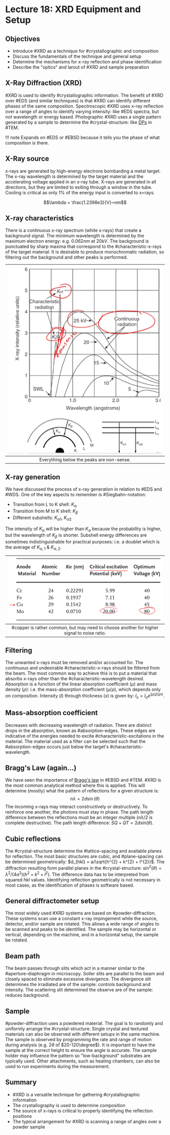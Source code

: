 <!-- 20221017T13:06 -->
# Lecture 18: XRD Equipment and Setup
## Objectives
- Introduce #XRD as a technique for #crystallographic and composition
- Discuss the fundamentals of the technique and general setup
- Determine the mechanisms for x-ray reflection and phase identification
- Describe the "optics" and larout of #XRD and sample preparation

## X-Ray Diffraction (XRD)
#XRD is used to identify #crystallographic information.
The benefit of #XRD over #EDS (and similar techniques) is that #XRD can identify different phases of the same composition.
Spectroscopic #XRD uses x-ray reflection over a range of angles to identify varying intensity: like #EDS spectra, but not wavelength or energy based.
Photographic #XRD uses a single pattern generated by a sample to determine the #crystal-structure: like [DPs](lecture-16-tem-diffraction-patterns.md) in #TEM.

!!! note
    Expands on #EDS or #EBSD because it tells you the phase of what composition is there.

## X-Ray source
x-rays are generated by high-energy electrons bombarding a metal target.
The x-ray wavelength is determined by the target material and the accelerating voltage applied in an x-ray tube.
X-rays are generated in all directions, but they are limited to exiting through a window in the tube.
Cooling is critical as only 1% of the energy input is converted to x=rays.

$$\lambda = \frac{1.2398e3}{V}~nm$$

## X-ray characteristics
There is a continuous x-ray spectrum (white x-rays) that create a background signal.
The minimum wavelength is determined by the maximum electron energy: e.g. $0.062 nm$ at $20 kV$.
The background is punctuated by sharp maxima that correspond to the #characteristic-x-rays of the target material.
It is desirable to produce monochromatic radiation, so filtering out the background and other peaks is performed.

| ![](../../../attachments/equipment-and-setup-xrd/x-ray_characteristics_221017_173805_EST.png) |
|:--:|
| Everything below the peaks are non-sense. |

## X-ray generation
We have discussed the process of x-ray generation in relation to #EDS and #WDS.
One of the key aspects to remember is #Siegbahn-notation:
- Transition from L to K shell: $K_{\alpha}$
- Transition from M to K shell: $K_{\beta}$
- Different subshells: $K_{\alpha 1}$, $K_{\alpha 2}$

The intensity of $K_{\alpha}$ will be higher than $K_{\alpha}$ because the probability is higher, but the wavelength of $K_{\beta}$ is shorter.
Subshell energy differences are sometimes indistinguishable for practical purposes: i.e. a doublet which is the average of $K_{\alpha,1}$ & $K_{\alpha,2}$.

| ![](../../../attachments/equipment-and-setup-xrd/example_anodic_materials_221017_174152_EST.png) |
|:--:|
| #copper is rather common, but may need to choose another for higher signal to noise ratio. |

## Filtering
The unwanted x-rays must be removed and/or accounted for.
The continuous and undesirable #characteristic-x-rays should be filtered from the beam.
The most common way to achieve this is to put a material that absorbs x-rays other than the #characteristic-wavelength desired.
Absorption is a function of the linear absorption coefficient ($\mu$) and mass density ($\rho$): i.e. the mass-absorption coefficient ($\mu/\rho$), which depends only on composition.
Intensity ($I$) through thickness ($x$) is given by: $I_{x} = I_{o}e^{(\mu/\rho)\rho x}$.

## Mass-absorption coefficient
Decreases with decreasing wavelength of radiation.
There are distinct drops in the absorption, known as #absorption-edges.
These edges are indicative of the energies needed to excite #characteristic-excitations in the material.
The material used as a filter can be selected such that the #absorption-edges occurs just below the target's #characteristic-wavelength.

## Bragg's Law (again...)
We have seen the importance of [Bragg's law](bragg-diffraction.md) in #EBSD and #TEM.
#XRD is the most common analytical method where this is applied.
This will determine (mostly) what the pattern of reflections for a given structure is: $$n\lambda = 2d\sin(\theta)$$
The incoming x-rays may interact constructively or destructively.
To reinforce one another, the photons must stay in phase.
The path length difference between the reflections must be an integer multiple ($n\lambda/2$ is complete destructive).
The path length difference: $SQ+QT=2dsin(\theta)$.

## Cubic reflections
The #crystal-structure determine the #lattice-spacing and available planes for reflection.
The most basic structures are cubic, and #plane-spacing can be determined geometrically: $d_{hkl} = a/\sqrt{h^{2} + k^{2} + l^{2}}$.
The diffraction resulting form parallel planes in the #crystal-structure: $\sin^{2}(\theta) = \lambda^{2}/(4a^{2})(h^{2} + k^{2} + l^{2})$.
The difference data has to be interpreted from squared $hkl$ values.
Identifying reflection geometrically is not necessary in most cases, as the identification of phases is software based.

## General diffractometer setup
The most widely used #XRD systems are based on #powder-diffraction.
These systems scan use a constant x-ray impingement while the source, detector, and/or sample are rotated.
This allows a wide range of angles to be scanned and peaks to be identified.
The sample may be horizontal or vertical, depending on the machine, and in a horizontal setup, the sample be rotated.

## Beam path
The beam passes through slits which act in a manner similar to the #aperture-diaphragm in microscopy.
Soller slits are parallel to the beam and closely spaced to eliminate excessive divergence.
The divergence slit determines the irradiated are of the sample: controls background and intensity.
The scattering slit determined the observe are of the sample: reduces background.

## Sample
#powder-diffraction uses a powdered material.
The goal is to randomly and uniformly arrange the #crystal-structure.
Single crystal and textured materials can also be observed with different setups in the same machine.
The sample is observed by programming the rate and range of motion during analysis (e.g. $2\theta$ of $20-120\degree$).
It is important to have the sample at the correct height to ensure the angle is accurate.
The sample holder may influence the pattern so "low-background" substrates are typically used.
Other attachments, such as heating chambers, can also be used to run experiments during the measurement.

## Summary
- #XRD is a versatile technique for gathering #crystallographic information
- The crystallography is used to determine composition
- The source of x-rays is critical to properly identifying the reflection positions
- The typical arrangement for #XRD is scanning a range of angles over a powder sample

